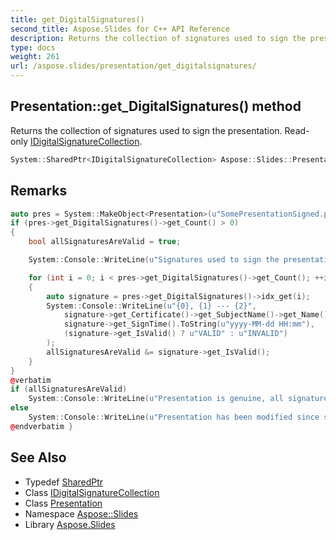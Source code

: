 ```yaml
---
title: get_DigitalSignatures()
second_title: Aspose.Slides for C++ API Reference
description: Returns the collection of signatures used to sign the presentation. Read-only IDigitalSignatureCollection.
type: docs
weight: 261
url: /aspose.slides/presentation/get_digitalsignatures/
---
```

## Presentation::get_DigitalSignatures() method


Returns the collection of signatures used to sign the presentation. Read-only [IDigitalSignatureCollection](../../idigitalsignaturecollection/).

```cpp
System::SharedPtr<IDigitalSignatureCollection> Aspose::Slides::Presentation::get_DigitalSignatures() override
```

## Remarks



```cpp
auto pres = System::MakeObject<Presentation>(u"SomePresentationSigned.pptx");
if (pres->get_DigitalSignatures()->get_Count() > 0)
{
    bool allSignaturesAreValid = true;

    System::Console::WriteLine(u"Signatures used to sign the presentation: ");

    for (int i = 0; i < pres->get_DigitalSignatures()->get_Count(); ++i)
    {
        auto signature = pres->get_DigitalSignatures()->idx_get(i);
        System::Console::WriteLine(u"{0}, {1} --- {2}",
            signature->get_Certificate()->get_SubjectName()->get_Name(),
            signature->get_SignTime().ToString(u"yyyy-MM-dd HH:mm"),
            (signature->get_IsValid() ? u"VALID" : u"INVALID")
        );
        allSignaturesAreValid &= signature->get_IsValid();
    }
}
@verbatim 
if (allSignaturesAreValid)
    System::Console::WriteLine(u"Presentation is genuine, all signatures are valid.");
else
    System::Console::WriteLine(u"Presentation has been modified since signing.");
@endverbatim }
```

## See Also

* Typedef [SharedPtr](../../../system/sharedptr/)
* Class [IDigitalSignatureCollection](../../idigitalsignaturecollection/)
* Class [Presentation](../)
* Namespace [Aspose::Slides](../../)
* Library [Aspose.Slides](../../../)